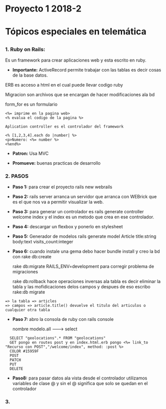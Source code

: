 # Proyecto 1 2018-2<h1>
# Tópicos especiales en telemática <h2>

### 1. Ruby on Rails:
Es un framework para crear aplicaciones web y esta escrito en ruby.
* __Importante:__ ActiveRecord permite trabajar con las tablas 
es decir cosas de la base datos.

ERB es acceso a html en el cual puede llevar codigo ruby

Migracion son archivos que se encargan de hacer modificaciones ala bd

form_for es un formulario


```Codigo ruby
<%= imprime en la pagina web>
<% evalua el codigo de la pagina %>

Aplication controller es el controlador del framework

<% [1,2,3,4].each do |number| %>
<p>Numero: <%= number %>
<%end%>

```
* __Patron:__ Usa MVC

* __Promueve:__ buenas practicas de desarrollo

### 2. PASOS
* __Paso 1:__ para crear el proyecto rails new webrails

* __Paso 2:__ rails server arranca un servidor  que arranca con WEBrick que es el que nos va a permitir visualizar la web.

* __Paso 3:__ para generar un controlador es rails generate controller welcome index y el index es un metodo que crea en ese controlador.

* __Paso 4:__ descargar un flexbox y ponerlo en stylesheet


* __Paso 5:__ Generador de modelos rails generate model Article title:string body:text visits_count:integer

* __Paso 6:__ cuando instale una gema debo hacer bundle install y creo la bd con rake db:create

     rake db:migrate RAILS_ENV=development para corregir problema de migraciones

    rake db:rollback hace operaciones inversas ala tabla es decir eliminar la tabla y las mofidicaciones delos campos y despues de eso escribo rake:db migrate 

```Modelo
=> la tabla => articles
=> campos => article.title() devuelve el titulo del articulos o cualquier otra tabla

```

* __Paso 7:__ abro la consola de ruby con rails console

  nombre modelo.all ---> select
```ModeloBD
  SELECT "geolocations".* FROM "geolocations"
  GET pongo en routes post y en index.html.erb pongo <%= link_to "Recurso con POST","/welcome/index", method: :post %>
  COLOR #15959F
  POST
  PATCH
  PUT
  DELETE
```

* __Paso8:__ para pasar datos ala vista desde el controlador utilizamos variables de clase @
y sin el @ significa que solo se quedan en el controlador
### 3. 